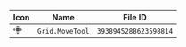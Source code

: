 | Icon | Name | File ID |
| ---  | ---  | ---     |
| ![](Grid.MoveTool.png) | `Grid.MoveTool` | `3938945288623598814` |
